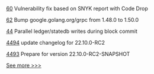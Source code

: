 
[60](https://github.com/hyperledger-labs/hlf-connector/pull/60) Vulnerability fix based on SNYK report with Code Drop

[62](https://github.com/hyperledger/fabric-chaincode-go/pull/62) Bump google.golang.org/grpc from 1.48.0 to 1.50.0

[44](https://github.com/hyperledger-labs/fabric-machine/pull/44) Parallel ledger/statedb writes during block commit

[4494](https://github.com/hyperledger/besu/pull/4494) update changelog for 22.10.0-RC2

[4493](https://github.com/hyperledger/besu/pull/4493) Prepare for version 22.10.0-RC2-SNAPSHOT


[See more >>>](https://start-here.hyperledger.org/pull-requests)
